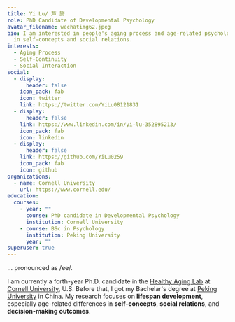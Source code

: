 ```yaml
---
title: Yi Lu/ 芦 旖
role: PhD Candidate of Developmental Psychology
avatar_filename: wechatimg62.jpeg
bio: I am interested in people's aging process and age-related psychological changes
  in self-concepts and social relations.
interests:
  - Aging Process
  - Self-Continuity
  - Social Interaction
social:
  - display:
      header: false
    icon_pack: fab
    icon: twitter
    link: https://twitter.com/YiLu08121831
  - display:
      header: false
    link: https://www.linkedin.com/in/yi-lu-352895213/
    icon_pack: fab
    icon: linkedin
  - display:
      header: false
    link: https://github.com/YiLu0259
    icon_pack: fab
    icon: github
organizations:
  - name: Cornell University
    url: https://www.cornell.edu/
education:
  courses:
    - year: ""
      course: PhD candidate in Developmental Psychology
      institution: Cornell University
    - course: BSc in Psychology
      institution: Peking University
      year: ""
superuser: true
---
```

... pronounced as /ee/. 

I am currently a forth-year Ph.D. candidate in the [Healthy Aging Lab](https://www.human.cornell.edu/hd/research/labs/healthyaging/home) at [Cornell University](https://www.cornell.edu/), U.S. Before that, I got my Bachelar's degree at [Peking University](https://english.pku.edu.cn/) in China.
My research focuses on **lifespan development**, especially age-related differences in **self-concepts**, **social relations**, and **decision-making outcomes**. 

